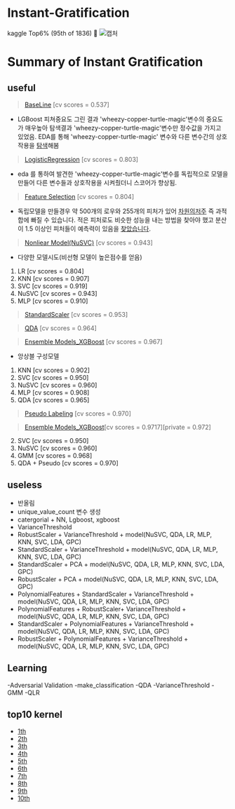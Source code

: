 # Instant-Gratification
kaggle Top6% (95th of 1836) 🥉
![캡처](https://user-images.githubusercontent.com/30254394/60252574-6df26880-9905-11e9-852e-4378182cbc27.PNG)
# Summary of Instant Gratification
## useful
>[BaseLine](https://github.com/ph1545/Instant-Gratification/blob/master/useful/BaseLine%20%20%5Bcv%20scores%20%3D%200.537%5D.ipynb)  [cv scores = 0.537]

- LGBoost 피쳐중요도 그린 결과 'wheezy-copper-turtle-magic'변수의 중요도가 매우높아 탐색결과 'wheezy-copper-turtle-magic'변수만 정수값을 가지고 있었음. EDA를 통해 'wheezy-copper-turtle-magic' 변수와 다른 변수간의 상호작용을 [탐색](https://github.com/ph1545/Instant-Gratification/blob/master/EDA/wheezy-copper-turtle-magic%20EDA.ipynb)해봄
>[LogisticRegression](https://github.com/ph1545/Instant-Gratification/blob/master/useful/LogisticRegression%5Bcv%20scores%20%3D%200.803%5D.ipynb) [cv scores = 0.803]

- eda 를 통하여 발견한 'wheezy-copper-turtle-magic'변수를 독립적으로 모델을 만들어
다른 변수들과 상호작용을 시켜줬더니 스코어가 향상됨.

>[Feature Selection](https://github.com/ph1545/Instant-Gratification/blob/master/useful/Feature%20Selection%20%5Bcv%20scores%20%3D%200.804%5D.ipynb) [cv scores = 0.804]

- 독립모델을 만들경우 약 500개의 로우와 255개의 피처가 있어  [차원의저주](https://www.kaggle.com/c/instant-gratification/discussion/93379) 즉 과적합에 빠질 수 있습니다. 적은 피처로도 비슷한 성능을 내는 방법을 찾아야 했고 분산이 1.5 이상인 피처들이 예측력이 있음을 [찾았습니다](https://www.kaggle.com/fchmiel/low-variance-features-useless).

>[Nonliear Model(NuSVC)](https://github.com/ph1545/Instant-Gratification/blob/master/useful/nonliear%20model(NuSVC)%20%5Bcv%20scores%20%3D%200.943%5D.ipynb) [cv scores = 0.943]

- 다양한 모델시도(비선형 모델이 높은점수를 얻음)
1. LR [cv scores = 0.804]
2. KNN [cv scores = 0.907]
3. SVC [cv scores = 0.919]
4. NuSVC [cv scores = 0.943]
5. MLP [cv scores = 0.910]

>[StandardScaler](https://github.com/ph1545/Instant-Gratification/blob/master/useful/StandardScaler%20%20%5Bcv%20scores%20%3D%200.953%5D.ipynb)  [cv scores = 0.953]

>[QDA](https://github.com/ph1545/Instant-Gratification/blob/master/useful/QDA%20%5Bcv%20scores%20%3D%200.964%5D.ipynb) [cv scores = 0.964]

>[Ensemble Models_XGBoost](https://github.com/ph1545/Instant-Gratification/blob/master/useful/Ensemble%20Models_xgboost%20%5Bcv%20scores%20%3D%200.967%5D.ipynb) [cv scores = 0.967]

- 앙상블 구성모델
1. KNN [cv scores = 0.902]
2. SVC [cv scores = 0.950]
3. NuSVC [cv scores = 0.960]
4. MLP [cv scores = 0.908]
5. QDA [cv scores = 0.965]

>[Pseudo Labeling](https://github.com/ph1545/Instant-Gratification/blob/master/useful/Pseudo%20Labeling%20%20%5Bcv%20scores%20%3D%200.970%5D.ipynb)  [cv scores = 0.970]

>[Ensemble Models_XGBoost](https://github.com/ph1545/Instant-Gratification/blob/master/useful/%5BEnsemble%20Models_XGBoost%5D%5Bcv%20scores%20%3D%200.9717%5D%5Bprivate%20%3D%200.972%5D.ipynb)[cv scores = 0.9717][private = 0.972]
2. SVC [cv scores = 0.950]
3. NuSVC [cv scores = 0.960]
4. GMM [cv scores = 0.968]
5. QDA + Pseudo [cv scores = 0.970]
## useless
- 반올림 
- unique_value_count 변수 생성 
- catergorial + NN, Lgboost, xgboost
- VarianceThreshold
- RobustScaler + VarianceThreshold + model(NuSVC, QDA, LR, MLP, KNN, SVC, LDA, GPC)
- StandardScaler + VarianceThreshold + model(NuSVC, QDA, LR, MLP, KNN, SVC, LDA, GPC)
- StandardScaler + PCA + model(NuSVC, QDA, LR, MLP, KNN, SVC, LDA, GPC)
- RobustScaler + PCA + model(NuSVC, QDA, LR, MLP, KNN, SVC, LDA, GPC)
- PolynomialFeatures + StandardScaler + VarianceThreshold + model(NuSVC, QDA, LR, MLP, KNN, SVC, LDA, GPC)
- PolynomialFeatures + RobustScaler+ VarianceThreshold + model(NuSVC, QDA, LR, MLP, KNN, SVC, LDA, GPC)
- StandardScaler + PolynomialFeatures + VarianceThreshold + model(NuSVC, QDA, LR, MLP, KNN, SVC, LDA, GPC)
- RobustScaler + PolynomialFeatures + VarianceThreshold + model(NuSVC, QDA, LR, MLP, KNN, SVC, LDA, GPC)

## Learning
-Adversarial Validation 
-make_classification
-QDA
-VarianceThreshold
-GMM
-QLR


## top10 kernel 
- [1th](https://www.kaggle.com/infinite/v2-all-gmm)
- [2th](https://www.kaggle.com/qiaoshiji/asdfghjkl)
- [3th](https://www.kaggle.com/zaharch/instant-success-gmm)
- [4th](https://www.kaggle.com/rsakata/gmm-with-target-perfect-pred-random-shuffle)
- [5th](https://www.kaggle.com/waylongo/5th-solution)
- [6th](https://www.kaggle.com/c/instant-gratification/discussion/96496)
- [7th](https://www.kaggle.com/cdeotte/3-clusters-per-class-0-975)
- [8th](https://www.kaggle.com/merkylove/10th-public-8th-private-solution)
- [9th](https://www.kaggle.com/yassertabandeh/ingr09)
- [10th](https://www.kaggle.com/raghaw/my-gratification-v2-10th-place-on-public-lb)
